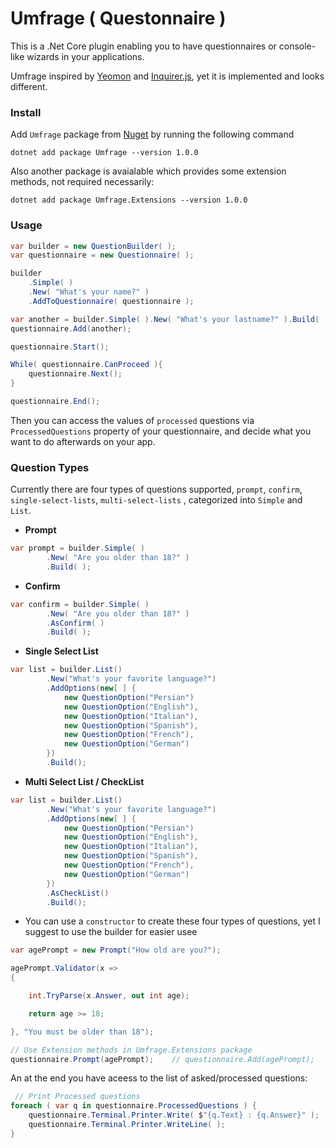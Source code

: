 # Umfrage ( Questonnaire )

This is a .Net Core plugin enabling you to have questionnaires or console-like wizards in your applications. 

Umfrage inspired by [Yeomon](https://yeoman.io/) and [Inquirer.js](https://github.com/SBoudrias/Inquirer.js/), yet it is implemented and looks different.

### Install

Add `Umfrage` package from [Nuget]() by running the following command

```shell
dotnet add package Umfrage --version 1.0.0
```

Also another package is avaialable which provides some extension methods, not required necessarily:

```shell
dotnet add package Umfrage.Extensions --version 1.0.0
```

### Usage

```csharp
var builder = new QuestionBuilder( );
var questionnaire = new Questionnaire( );

builder
    .Simple( )
    .New( "What's your name?" )
    .AddToQuestionnaire( questionnaire );

var another = builder.Simple( ).New( "What's your lastname?" ).Build( );
questionnaire.Add(another);

questionnaire.Start();

While( questionnaire.CanProceed ){
    questionnaire.Next();
}

questionnaire.End();

```

Then you can access the values of `processed` questions via `ProcessedQuestions` property of your questionnaire, and decide what you want to do afterwards on your app.

### Question Types

Currently there are four types of questions supported, `prompt`, `confirm`, `single-select-lists`, `multi-select-lists`
 , categorized into `Simple` and `List`.

* **Prompt**

```csharp
var prompt = builder.Simple( )
		.New( "Are you older than 18?" )
		.Build( );
```

* **Confirm**

```csharp
var confirm = builder.Simple( )
		.New( "Are you older than 18?" )
		.AsConfirm( )
		.Build( );
```


* **Single Select List**

```csharp
var list = builder.List()
		.New("What's your favorite language?")
		.AddOptions(new[ ] {
			new QuestionOption("Persian")
			new QuestionOption("English"),
			new QuestionOption("Italian"),
			new QuestionOption("Spanish"),
			new QuestionOption("French"),
			new QuestionOption("German")
		})
		.Build();
```

* **Multi Select List / CheckList**

```csharp
var list = builder.List()
		.New("What's your favorite language?")
		.AddOptions(new[ ] {
			new QuestionOption("Persian")
			new QuestionOption("English"),
			new QuestionOption("Italian"),
			new QuestionOption("Spanish"),
			new QuestionOption("French"),
			new QuestionOption("German")
		})
		.AsCheckList()
		.Build();
```

* You can use a `constructor` to create these four types of questions, yet I suggest to use the builder for easier usee

```csharp
var agePrompt = new Prompt("How old are you?");

agePrompt.Validator(x =>
{

	int.TryParse(x.Answer, out int age);

	return age >= 18;

}, "You must be older than 18");

// Use Extension methods in Umfrage.Extensions package
questionnaire.Prompt(agePrompt);    // questionnaire.Add(agePrompt);

```

An at the end you have aceess to the list of asked/processed questions:

```csharp
 // Print Processed questions
foreach ( var q in questionnaire.ProcessedQuestions ) {
    questionnaire.Terminal.Printer.Write( $"{q.Text} : {q.Answer}" );
    questionnaire.Terminal.Printer.WriteLine( );
}
```

